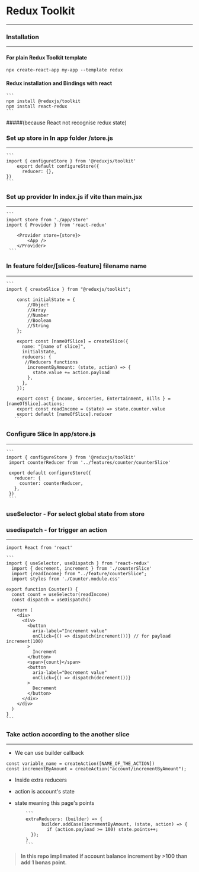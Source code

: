 # Redux Toolkit

---

### Installation

---

#### For plain Redux Toolkit **template**

```
npx create-react-app my-app --template redux 
```

#### Redux **installation** and **Bindings** with react

    ```
    npm install @reduxjs/toolkit
    npm install react-redux 
    ```    
  #####(because React not recognise redux state)

### Set up **store** in In app folder /store.js

---

    ```
    import { configureStore } from '@reduxjs/toolkit'
        export default configureStore({
          reducer: {},
    })
    ```    

### Set up **provider** In index.js if vite than main.jsx

---

    ```
    import store from './app/store'
    import { Provider } from 'react-redux'

        <Provider store={store}>
            <App />
        </Provider>
     ```   

### In feature folder/[slices-feature] filename name

---

    ```
    import { createSlice } from "@reduxjs/toolkit";

        const initialState = {
            //Object
            //Array
            //Number
            //Boolean
            //String
        };

        export const [nameOfSlice] = createSlice({
          name: "[name of slice]",
          initialState,
          reducers: {
           //Reducers functions
            incrementByAmount: (state, action) => {
              state.value += action.payload
            },
          },
        });

        export const { Income, Groceries, Entertainment, Bills } = [nameOfSlice].actions;
        export const readIncome = (state) => state.counter.value
        export default [nameOfSlice].reducer
       ``` 

### **Configure** Slice In app/store.js

---

    ```
    import { configureStore } from '@reduxjs/toolkit'
     import counterReducer from '../features/counter/counterSlice'

     export default configureStore({
       reducer: {
         counter: counterReducer,
       },
     })
     ```

### useSelector - For **select global state** from store

### usedispatch - for **trigger an action**

---

    import React from 'react'

    ```
    import { useSelector, useDispatch } from 'react-redux'
      import { decrement, increment } from './counterSlice'
      import {readIncome} from "../feature/counterSlice";
      import styles from './Counter.module.css'

    export function Counter() {
      const count = useSelector(readIncome)
      const dispatch = useDispatch()

      return (
        <div>
          <div>
            <button
              aria-label="Increment value"
              onClick={() => dispatch(increment())} // for payload increment(100)
            >
              Increment
            </button>
            <span>{count}</span>
            <button
              aria-label="Decrement value"
              onClick={() => dispatch(decrement())}
            >
              Decrement
            </button>
          </div>
        </div>
      )
    }
    ```

### Take **action according to the another slice**

---

- We can use builder callback

`const variable_name = createAction([NAME_OF_THE_ACTION])`<br>
`const incrementByAmount = createAction("account/incrementByAmount");`

- Inside extra reducers
- action is account's state
- state meaning this page's points

          ```
          extraReducers: (builder) => {
                builder.addCase(incrementByAmount, (state, action) => {
                  if (action.payload >= 100) state.points++;
            });
          }
          ```

> **In this repo implimated if account balance increment by >100 than add 1 bonas point.**

